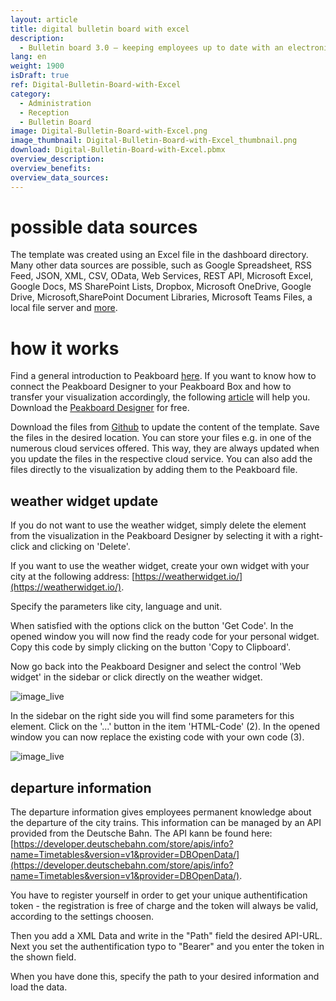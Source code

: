 ```yaml
---
layout: article
title: digital bulletin board with excel
description: 
  - Bulletin board 3.0 – keeping employees up to date with an electronic bulletin board. Whether it's general internal communication, the weather, birthdays, announcements, notices or room allocation plans, you remain completely flexible with regards to media formats, documents and messages. All allocation plans and birthdays can be managed via an Excel file. PDF documents only have to be added to the dashboard directory. Digital signage made easy.
lang: en
weight: 1900
isDraft: true
ref: Digital-Bulletin-Board-with-Excel
category:
  - Administration
  - Reception
  - Bulletin Board
image: Digital-Bulletin-Board-with-Excel.png
image_thumbnail: Digital-Bulletin-Board-with-Excel_thumbnail.png
download: Digital-Bulletin-Board-with-Excel.pbmx
overview_description:
overview_benefits:
overview_data_sources:
---
```


# possible data sources

The template was created using an Excel file in the dashboard directory. Many other data sources are possible, such as Google Spreadsheet, RSS Feed, JSON, XML, CSV, OData, Web Services, REST API, Microsoft Excel, Google Docs, MS SharePoint Lists, Dropbox, Microsoft OneDrive, Google Drive, Microsoft,SharePoint Document Libraries, Microsoft Teams Files, a local file server and [more](https://peakboard.com/en/data-connections/).

# how it works

Find a general introduction to Peakboard [here](https://peakboard.rocks/get-started). If you want to know how to connect the Peakboard Designer to your Peakboard Box and how to transfer your visualization accordingly, the following [article](https://peakboard.rocks/connect) will help you. Download the [Peakboard Designer](https://peakboard.com/en/peakboard-designer/?utm_campaign=templates&utm_medium=description_link&utm_source=templates_overview) for free.

Download the files from [Github](https://github.com/Peakboard/peakboard-templates.github.io/tree/master/_templates/Digital-Bulletin-Board-with-Excel/data-files) to update the content of the template. Save the files in the desired location. You can store your files e.g. in one of the numerous cloud services offered. This way, they are always updated when you update the files in the respective cloud service. You can also add the files directly to the visualization by adding them to the Peakboard file.

## weather widget update
If you do not want to use the weather widget, simply delete the element from the visualization in the Peakboard Designer by selecting it with a right-click and clicking on 'Delete'.

If you want to use the weather widget, create your own widget with your city at the following address: [https://weatherwidget.io/](https://weatherwidget.io/).

Specify the parameters like city, language and unit.

When satisfied with the options click on the button 'Get Code'. In the opened window you will now find the ready code for your personal widget. Copy this code by simply clicking on the button 'Copy to Clipboard'.

Now go back into the Peakboard Designer and select the control 'Web widget' in the sidebar or click directly on the weather widget.

![image_live](img/select_weather_widget.gif)

In the sidebar on the right side you will find some parameters for this element. Click on the '...' button in the item 'HTML-Code' (2). In the opened window you can now replace the existing code with your own code (3).

![image_live](img/web_widget_code.png)

## departure information
The departure information gives employees permanent knowledge about the departure of the city trains. This information can be managed by an API provided from the Deutsche Bahn. The API kann be found here: [https://developer.deutschebahn.com/store/apis/info?name=Timetables&version=v1&provider=DBOpenData/](https://developer.deutschebahn.com/store/apis/info?name=Timetables&version=v1&provider=DBOpenData/).

You have to register yourself in order to get your unique authentification token - the registration is free of charge and the token will always be valid, according to the settings choosen.

Then you add a XML Data and write in the "Path" field the desired API-URL. Next you set the authentification typo to "Bearer" and you enter the token in the shown field.

When you have done this, specify the path to your desired information and load the data.